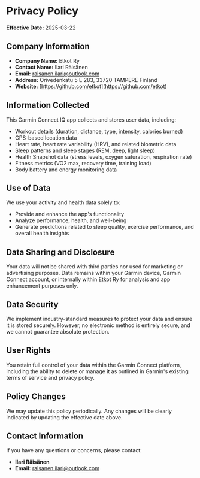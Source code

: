 # Privacy Policy

**Effective Date:** 2025-03-22

## Company Information
- **Company Name:** Etkot Ry
- **Contact Name:** Ilari Räisänen
- **Email:** raisanen.ilari@outlook.com
- **Address:** Orivedenkatu 5 E 283, 33720 TAMPERE Finland
- **Website:** [https://github.com/etkot](https://github.com/etkot)

## Information Collected

This Garmin Connect IQ app collects and stores user data, including:
- Workout details (duration, distance, type, intensity, calories burned)
- GPS-based location data
- Heart rate, heart rate variability (HRV), and related biometric data
- Sleep patterns and sleep stages (REM, deep, light sleep)
- Health Snapshot data (stress levels, oxygen saturation, respiration rate)
- Fitness metrics (VO2 max, recovery time, training load)
- Body battery and energy monitoring data

## Use of Data

We use your activity and health data solely to:
- Provide and enhance the app's functionality
- Analyze performance, health, and well-being
- Generate predictions related to sleep quality, exercise performance, and overall health insights

## Data Sharing and Disclosure

Your data will not be shared with third parties nor used for marketing or advertising purposes. Data remains within your Garmin device, Garmin Connect account, or internally within Etkot Ry for analysis and app enhancement purposes only.

## Data Security

We implement industry-standard measures to protect your data and ensure it is stored securely. However, no electronic method is entirely secure, and we cannot guarantee absolute protection.

## User Rights

You retain full control of your data within the Garmin Connect platform, including the ability to delete or manage it as outlined in Garmin's existing terms of service and privacy policy.

## Policy Changes

We may update this policy periodically. Any changes will be clearly indicated by updating the effective date above.

## Contact Information

If you have any questions or concerns, please contact:
- **Ilari Räisänen**
- **Email:** raisanen.ilari@outlook.com

